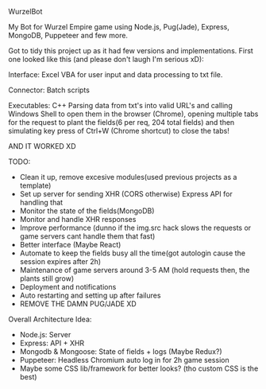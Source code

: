 WurzelBot 

My Bot for Wurzel Empire game using Node.js, Pug(Jade), Express, MongoDB, Puppeteer and few more.

Got to tidy this project up as it had few versions and implementations.
First one looked like this (and please don't laugh I'm serious xD):

Interface: Excel
VBA for user input and data processing to txt file.

Connector: Batch scripts

Executables: C++
Parsing data from txt's into valid URL's and calling Windows Shell to open them in the browser (Chrome), opening multiple tabs for the request to plant the fields(6 per req, 204 total fields) and then simulating key press of Ctrl+W (Chrome shortcut) to close the tabs!

AND IT WORKED XD

TODO:

- Clean it up, remove excesive modules(used previous projects as a template)
- Set up server for sending XHR (CORS otherwise) Express API for handling that
- Monitor the state of the fields(MongoDB)
- Monitor and handle XHR responses
- Improve performance (dunno if the img.src hack slows the requests or game servers cant handle them that fast)
- Better interface (Maybe React)
- Automate to keep the fields busy all the time(got autologin cause the session expires after 2h)
- Maintenance of game servers around 3-5 AM (hold requests then, the plants still grow)
- Deployment and notifications
- Auto restarting and setting up after failures
- REMOVE THE DAMN PUG/JADE XD

Overall Architecture Idea:

* Node.js: Server
* Express: API + XHR
* Mongodb & Mongoose: State of fields + logs (Maybe Redux?)
* Puppeteer: Headless Chromium auto log in for 2h game session
* Maybe some CSS lib/framework for better looks? (tho custom CSS is the best)